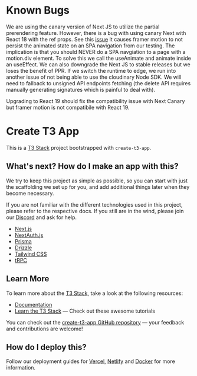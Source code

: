 
# Known Bugs

We are using the canary version of Next JS to utilize the partial prerendering feature.
However, there is a bug with using canary Next with React 18 with the ref props. See this [issue](https://github.com/radix-ui/primitives/issues/2769)
It causes framer motion to not persist the animated state on an SPA navigation from our testing. The implication is that you should NEVER do a SPA navgiation to a page with a motion.div element. To solve this we call the useAnimate and animate inside an useEffect. We can also downgrade the Next JS to stable releases but we loses the benefit of PPR. If we switch the runtime to edge, we run into another issue of not being able to use the cloudinary Node SDK. We will need to fallback to unsigned API endpoints fetching (the delete API requires manually generating signatures which is painful to deal with).

Upgrading to React 19 should fix the compatibility issue with Next Canary but framer motion is not compatibile with React 19.

# Create T3 App

This is a [T3 Stack](https://create.t3.gg/) project bootstrapped with `create-t3-app`.

## What's next? How do I make an app with this?

We try to keep this project as simple as possible, so you can start with just the scaffolding we set up for you, and add additional things later when they become necessary.

If you are not familiar with the different technologies used in this project, please refer to the respective docs. If you still are in the wind, please join our [Discord](https://t3.gg/discord) and ask for help.

- [Next.js](https://nextjs.org)
- [NextAuth.js](https://next-auth.js.org)
- [Prisma](https://prisma.io)
- [Drizzle](https://orm.drizzle.team)
- [Tailwind CSS](https://tailwindcss.com)
- [tRPC](https://trpc.io)

## Learn More

To learn more about the [T3 Stack](https://create.t3.gg/), take a look at the following resources:

- [Documentation](https://create.t3.gg/)
- [Learn the T3 Stack](https://create.t3.gg/en/faq#what-learning-resources-are-currently-available) — Check out these awesome tutorials

You can check out the [create-t3-app GitHub repository](https://github.com/t3-oss/create-t3-app) — your feedback and contributions are welcome!

## How do I deploy this?

Follow our deployment guides for [Vercel](https://create.t3.gg/en/deployment/vercel), [Netlify](https://create.t3.gg/en/deployment/netlify) and [Docker](https://create.t3.gg/en/deployment/docker) for more information.
